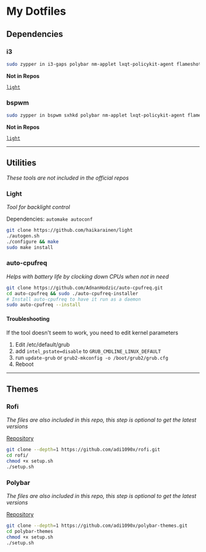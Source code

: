 # My Dotfiles

## Dependencies

### i3
```bash
sudo zypper in i3-gaps polybar nm-applet lxqt-policykit-agent flameshot alacritty rofi i3lock xfce4-clipman-plugin picom nitrogen dunst redshift-gtk
```
**Not in Repos**

[`light`](#Light)

### bspwm
```bash
sudo zypper in bspwm sxhkd polybar nm-applet lxqt-policykit-agent flameshot alacritty rofi i3lock xfce4-clipman-plugin picom nitrogen dunst redshift-gtk plank
```

**Not in Repos**

[`light`](https://github.com/haikarainen/light)

---

## Utilities
*These tools are not included in the official repos*

### Light
*Tool for backlight control*

Dependencies: `automake autoconf`
```bash
git clone https://github.com/haikarainen/light
./autogen.sh
./configure && make
sudo make install
```

### auto-cpufreq
*Helps with battery life by clocking down CPUs when not in need*
```bash
git clone https://github.com/AdnanHodzic/auto-cpufreq.git
cd auto-cpufreq && sudo ./auto-cpufreq-installer
# Install auto-cpufreq to have it run as a daemon
sudo auto-cpufreq --install
```

#### Troubleshooting
If the tool doesn't seem to work, you need to edit kernel parameters
1. Edit /etc/default/grub
2. add `intel_pstate=disable` to `GRUB_CMDLINE_LINUX_DEFAULT`
3. run `update-grub` or `grub2-mkconfig -o /boot/grub2/grub.cfg`
4. Reboot

---

## Themes

### Rofi
*The files are also included in this repo, this step is optional to get the latest versions*

[Repository](https://github.com/adi1090x/rofi)
```bash
git clone --depth=1 https://github.com/adi1090x/rofi.git
cd rofi/
chmod +x setup.sh
./setup.sh
```

### Polybar
*The files are also included in this repo, this step is optional to get the latest versions*

[Repository](https://github.com/adi1090x/polybar-themes)
```bash
git clone --depth=1 https://github.com/adi1090x/polybar-themes.git
cd polybar-themes
chmod +x setup.sh
./setup.sh
```
